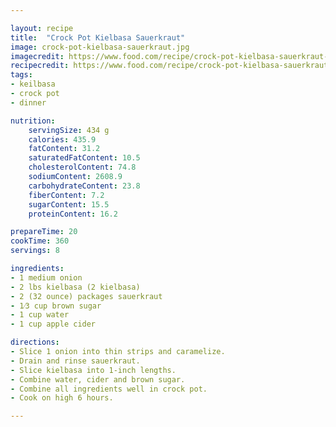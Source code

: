 ```yaml
---

layout: recipe
title:  "Crock Pot Kielbasa Sauerkraut"
image: crock-pot-kielbasa-sauerkraut.jpg
imagecredit: https://www.food.com/recipe/crock-pot-kielbasa-sauerkraut-136289
recipecredit: https://www.food.com/recipe/crock-pot-kielbasa-sauerkraut-136289
tags: 
- keilbasa
- crock pot
- dinner

nutrition:
    servingSize: 434 g
    calories: 435.9
    fatContent: 31.2
    saturatedFatContent: 10.5
    cholesterolContent: 74.8
    sodiumContent: 2608.9
    carbohydrateContent: 23.8
    fiberContent: 7.2
    sugarContent: 15.5
    proteinContent: 16.2

prepareTime: 20
cookTime: 360
servings: 8

ingredients:
- 1 medium onion
- 2 lbs kielbasa (2 kielbasa)
- 2 (32 ounce) packages sauerkraut
- 1⁄3 cup brown sugar
- 1 cup water
- 1 cup apple cider

directions:
- Slice 1 onion into thin strips and caramelize.
- Drain and rinse sauerkraut.
- Slice kielbasa into 1-inch lengths.
- Combine water, cider and brown sugar.
- Combine all ingredients well in crock pot.
- Cook on high 6 hours.

---
```

